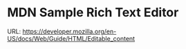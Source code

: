 # MDN Sample Rich Text Editor
URL: https://developer.mozilla.org/en-US/docs/Web/Guide/HTML/Editable_content

